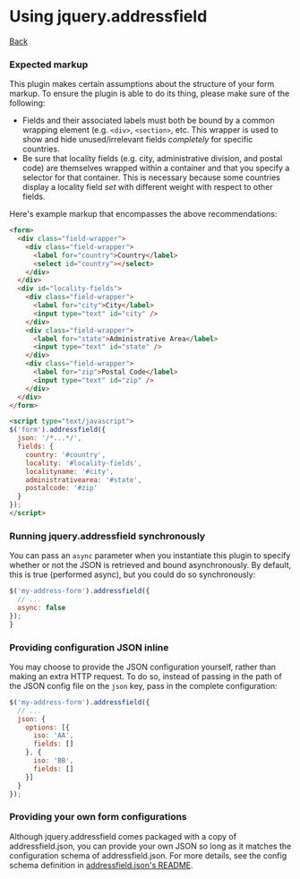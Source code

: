 # Using jquery.addressfield
[Back](../README.md)

### Expected markup

This plugin makes certain assumptions about the structure of your form markup.
To ensure the plugin is able to do its thing, please make sure of the following:

- Fields and their associated labels must both be bound by a common wrapping
  element (e.g. `<div>`, `<section>`, etc. This wrapper is used to show and hide
  unused/irrelevant fields _completely_ for specific countries.
- Be sure that locality fields (e.g. city, administrative division, and postal
  code) are themselves wrapped within a container and that you specify a
  selector for that container. This is necessary because some countries display
  a locality field _set_ with different weight with respect to other fields.

Here's example markup that encompasses the above recommendations:

```html
<form>
  <div class="field-wrapper">
    <div class="field-wrapper">
      <label for="country">Country</label>
      <select id="country"></select>
    </div>
  </div>
  <div id="locality-fields">
    <div class="field-wrapper">
      <label for="city">City</label>
      <input type="text" id="city" />
    </div>
    <div class="field-wrapper">
      <label for="state">Administrative Area</label>
      <input type="text" id="state" />
    </div>
    <div class="field-wrapper">
      <label for="zip">Postal Code</label>
      <input type="text" id="zip" />
    </div>
  </div>
</form>

<script type="text/javascript">
$('form').addressfield({
  json: '/*...*/',
  fields: {
    country: '#country',
    locality: '#locality-fields',
    localityname: '#city',
    administrativearea: '#state',
    postalcode: '#zip'
  }
});
</script>
```

### Running jquery.addressfield synchronously

You can pass an `async` parameter when you instantiate this plugin to specify
whether or not the JSON is retrieved and bound asynchronously. By default, this
is true (performed async), but you could do so synchronously:

```javascript
$('my-address-form').addressfield({
  // ...
  async: false
});
}
```

### Providing configuration JSON inline

You may choose to provide the JSON configuration yourself, rather than making an
extra HTTP request. To do so, instead of passing in the path of the JSON config
file on the `json` key, pass in the complete configuration:

```javascript
$('my-address-form').addressfield({
  // ...
  json: {
    options: [{
      iso: 'AA',
      fields: []
    }, {
      iso: 'BB',
      fields: []
    }]
  }
});
```

### Providing your own form configurations

Although jquery.addressfield comes packaged with a copy of addressfield.json,
you can provide your own JSON so long as it matches the configuration schema of
addressfield.json. For more details, see the config schema definition in
[addressfield.json's README](https://github.com/tableau-mkt/addressfield.json).
